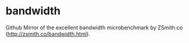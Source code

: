 # bandwidth
Github Mirror of the excellent bandwidth microbenchmark by ZSmith.co (http://zsmith.co/bandwidth.html).
